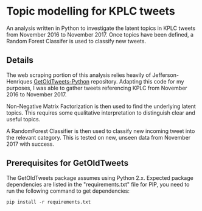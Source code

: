 # Topic modelling for KPLC tweets
An analysis written in Python to investigate the latent topics in KPLC tweets from November 2016 to November 2017. Once topics have been defined, a Random Forest Classifer is used to classify new tweets. 

## Details
The web scraping portion of this analysis relies heavily of Jefferson-Henriques [GetOldTweets-Python](https://github.com/Jefferson-Henrique/GetOldTweets-python) repository. Adapting this code for my purposes, I was able to gather tweets referencing KPLC from November 2016 to November 2017. 

Non-Negative Matrix Factorization is then used to find the underlying latent topics. This requires some qualitative interpretation to distinguish clear and useful topics.

A RandomForest Classifier is then used to classify new incoming tweet into the relevant category. This is tested on new, unseen data from November 2017 with success.

## Prerequisites for GetOldTweets
The GetOldTweets package assumes using Python 2.x. Expected package dependencies are listed in the "requirements.txt" file for PIP, you need to run the following command to get dependencies:
```
pip install -r requirements.txt
```

## 

